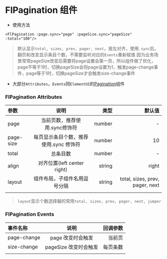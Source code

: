 # FlPagination 组件

- 使用方法
```
<FlPagination :page.sync="page" :pageSize.sync="pageSize" :total="100"/>
```

> 默认显示`total, sizes, prev, pager, next`，居左对齐，使用`.sync`后，翻页和改变显示条目个数，不需要监听对应的`Events`重新赋值
> 因为业务场景常常pageSize改变后需要将page设置会第一页，所以组件做了优化，page不等于1时，切换pageSize会将page设置为1，触发page-change事件，page等于1时，切换pageSize才会触发size-change事件

- 大部分`Attributes`，`Events`同`ElementUI`的[Pagination](https://element.eleme.cn/#/zh-CN/component/pagination)组件

### FlPagination Attributes
| 参数 | 说明 |	类型 | 默认值 |
|:-|:-:|-:|-:|
| page | 当前页数，推荐使用.sync修饰符 | number | - |
| page-size | 每页显示条目个数，推荐使用.sync 修饰符 | number | 10 |
| total	| 总条目数 | number | - |
| align | 对齐位置(left center right) | string | right |
| layout | 组件布局，子组件名用逗号分隔 | string | total, sizes, prev, pager, next |
|||||

> `layout`显示个数选择器的常用`total, sizes, prev, pager, next, jumper`

### FlPagination Events
| 事件名称 | 说明 |	回调参数 |
|:-|:-:|-:|
| page-change | page 改变时会触发 | 	当前页 |
| size-change | pageSize 改变时会触发 | 每页条数 |
||||
